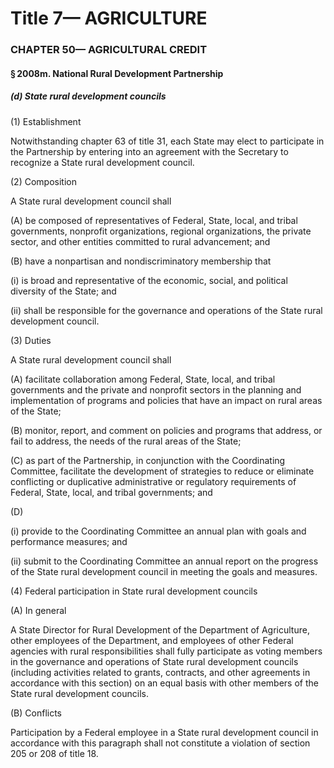 
# Title 7— AGRICULTURE
### CHAPTER 50— AGRICULTURAL CREDIT
#### § 2008m. National Rural Development Partnership
##### (d) State rural development councils

(1) Establishment

Notwithstanding chapter 63 of title 31, each State may elect to participate in the Partnership by entering into an agreement with the Secretary to recognize a State rural development council.

(2) Composition

A State rural development council shall

(A) be composed of representatives of Federal, State, local, and tribal governments, nonprofit organizations, regional organizations, the private sector, and other entities committed to rural advancement; and

(B) have a nonpartisan and nondiscriminatory membership that

(i) is broad and representative of the economic, social, and political diversity of the State; and

(ii) shall be responsible for the governance and operations of the State rural development council.

(3) Duties

A State rural development council shall

(A) facilitate collaboration among Federal, State, local, and tribal governments and the private and nonprofit sectors in the planning and implementation of programs and policies that have an impact on rural areas of the State;

(B) monitor, report, and comment on policies and programs that address, or fail to address, the needs of the rural areas of the State;

(C) as part of the Partnership, in conjunction with the Coordinating Committee, facilitate the development of strategies to reduce or eliminate conflicting or duplicative administrative or regulatory requirements of Federal, State, local, and tribal governments; and

(D)

(i) provide to the Coordinating Committee an annual plan with goals and performance measures; and

(ii) submit to the Coordinating Committee an annual report on the progress of the State rural development council in meeting the goals and measures.

(4) Federal participation in State rural development councils

(A) In general

A State Director for Rural Development of the Department of Agriculture, other employees of the Department, and employees of other Federal agencies with rural responsibilities shall fully participate as voting members in the governance and operations of State rural development councils (including activities related to grants, contracts, and other agreements in accordance with this section) on an equal basis with other members of the State rural development councils.

(B) Conflicts

Participation by a Federal employee in a State rural development council in accordance with this paragraph shall not constitute a violation of section 205 or 208 of title 18.
